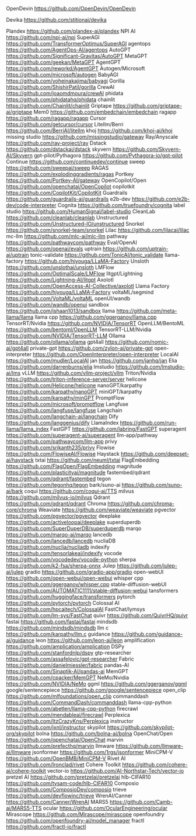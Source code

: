 OpenDevin https://github.com/OpenDevin/OpenDevin

Devika	https://github.com/stitionai/devika

Plandex	https://github.com/plandex-ai/plandex
NPI AI	https://github.com/npi-ai/npi
SuperAGI	https://github.com/TransformerOptimus/SuperAGI
agentops	https://github.com/AgentOps-AI/agentops
AutoGPT	https://github.com/Significant-Gravitas/AutoGPT
MetaGPT	https://github.com/geekan/MetaGPT
AgentGPT	https://github.com/reworkd/AgentGPT
Autogen/Microsoft	https://github.com/microsoft/autogen
BabyAGI	https://github.com/yoheinakajima/babyagi
Gorilla	https://github.com/ShishirPatil/gorilla
CrewAI	https://github.com/joaomdmoura/crewAI
phidata	https://github.com/phidatahq/phidata
chainlit	https://github.com/Chainlit/chainlit
Griptape	https://github.com/griptape-ai/griptape
Mem0	https://github.com/embedchain/embedchain
ragapp	https://github.com/ragapp/ragapp
Cursor	https://github.com/getcursor/cursor
Litellm/Berri	https://github.com/BerriAI/litellm
khoj	https://github.com/khoj-ai/khoj
missing studio	https://github.com/missingstudio/gateway
Ray/Anyscale	https://github.com/ray-project/ray
Dstack	https://github.com/dstackai/dstack
skyvern	https://github.com/Skyvern-AI/Skyvern
gpt-pilot/Pythagora	https://github.com/Pythagora-io/gpt-pilot
Continue	https://github.com/continuedev/continue
sweep 	https://github.com/sweepai/sweep
RAGAS	https://github.com/explodinggradients/ragas
Portkey	https://github.com/Portkey-AI/gateway
OpenCopilot/Open	https://github.com/openchatai/OpenCopilot
copilotkit	https://github.com/CopilotKit/CopilotKit
Guardrails	https://github.com/guardrails-ai/guardrails
e2b-dev	https://github.com/e2b-dev/code-interpreter
Cognita	https://github.com/truefoundry/cognita
label studio	https://github.com/HumanSignal/label-studio
CleanLab	https://github.com/cleanlab/cleanlab
Unstructured	https://github.com/Unstructured-IO/unstructured
Snorkel	https://github.com/snorkel-team/snorkel
Lilac	https://github.com/lilacai/lilac
mc-llm	https://github.com/mlc-ai/mlc-llm
pathway	https://github.com/pathwaycom/pathway
Eval/OpenAI	https://github.com/openai/evals
uptrain	https://github.com/uptrain-ai/uptrain
tonic-validate	https://github.com/TonicAI/tonic_validate
llama-factory	https://github.com/hiyouga/LLaMA-Factory
Unsloth	https://github.com/unslothai/unsloth
LMFlow	https://github.com/OptimalScale/LMFlow
litgpt/Lightning	https://github.com/Lightning-AI/litgpt
Axolotl	https://github.com/OpenAccess-AI-Collective/axolotl
Llama Factory	https://github.com/hiyouga/LLaMA-Factory
voltaML/segmind	https://github.com/VoltaML/voltaML
openUI/wandb	https://github.com/wandb/openui
sandbox	https://github.com/ishaan1013/sandbox
llama	https://github.com/meta-llama/llama
llama cpp	https://github.com/ggerganov/llama.cpp
TensorRT/Nvidia	https://github.com/NVIDIA/TensorRT
OpenLLM/BentoML	https://github.com/bentoml/OpenLLM
TensorRT-LLM/Nvidia	https://github.com/NVIDIA/TensorRT-LLM
Ollama	https://github.com/ollama/ollama
gpt4all	https://github.com/nomic-ai/gpt4all
private-gpt	https://github.com/zylon-ai/private-gpt
open-interpreter	https://github.com/OpenInterpreter/open-interpreter
LocalAI	https://github.com/mudler/LocalAI
jan	https://github.com/janhq/jan
Elia	https://github.com/darrenburns/elia
lmstudio	https://github.com/lmstudio-ai/lms
vLLM	https://github.com/vllm-project/vllm
Triton/Nvidia	https://github.com/triton-inference-server/server
helicone	https://github.com/Helicone/helicone
nanoGPT/karpathy	https://github.com/karpathy/nanoGPT
miniGPT/karpathy	https://github.com/karpathy/minGPT
PromptFlow	https://github.com/microsoft/promptflow
Langfuse	https://github.com/langfuse/langfuse
Langchain	https://github.com/langchain-ai/langchain
Dify	https://github.com/langgenius/dify
LlamaIndex	https://github.com/run-llama/llama_index
FastGPT	https://github.com/labring/FastGPT
superagent	https://github.com/superagent-ai/superagent
llm-app/pathway	https://github.com/pathwaycom/llm-app
privy	https://github.com/srikanth235/privy
Flowise	https://github.com/FlowiseAI/Flowise
Haystack	https://github.com/deepset-ai/haystack
txtai	https://github.com/neuml/txtai
FlagEmbedding	https://github.com/FlagOpen/FlagEmbedding
magnitude	https://github.com/plasticityai/magnitude
fastembed/qdrant	https://github.com/qdrant/fastembed
tegon	https://github.com/tegonhq/tegon
bark/suno-ai	https://github.com/suno-ai/bark
coqui	https://github.com/coqui-ai/TTS
milvus	https://github.com/milvus-io/milvus
Qdrant	https://github.com/qdrant/qdrant
Chroma	https://github.com/chroma-core/chroma
Weaviate	https://github.com/weaviate/weaviate
pgvector	https://github.com/pgvector/pgvector
deeplake	https://github.com/activeloopai/deeplake
superduperdb	https://github.com/SuperDuperDB/superduperdb
marqo	https://github.com/marqo-ai/marqo
lancedb	https://github.com/lancedb/lancedb
nucliaDB	https://github.com/nuclia/nucliadb
indexify	https://github.com/tensorlakeai/indexify
vocode	https://github.com/vocodedev/vocode-python
sherpa	https://github.com/k2-fsa/sherpa-onnx
Julep	https://github.com/julep-ai/julep
gradio	https://github.com/gradio-app/gradio
open-webUI	https://github.com/open-webui/open-webui
whisper cpp	https://github.com/ggerganov/whisper.cpp
stable-diffusion-webUI	https://github.com/AUTOMATIC1111/stable-diffusion-webui
tansformers	https://github.com/huggingface/transformers
pytorch	https://github.com/pytorch/pytorch
Colossal AI	https://github.com/hpcaitech/ColossalAI
FastChat/lymsys	https://github.com/lm-sys/FastChat
quivr	https://github.com/QuivrHQ/quivr
fastai	https://github.com/fastai/fastai
mindsdb	https://github.com/mindsdb/mindsdb
llm c	https://github.com/karpathy/llm.c
guidance	https://github.com/guidance-ai/guidance
leon	https://github.com/leon-ai/leon
amplification	https://github.com/amplication/amplication
DSPy	https://github.com/stanfordnlp/dspy
gtp-researcher	https://github.com/assafelovic/gpt-researcher
Fabric	https://github.com/danielmiessler/fabric
pandas-AI	https://github.com/Sinaptik-AI/pandas-ai
MemGPT	https://github.com/cpacker/MemGPT
NeMo/Nvidia	https://github.com/NVIDIA/NeMo
ggml	https://github.com/ggerganov/ggml
google/sentencepiece	https://github.com/google/sentencepiece
open_clip	https://github.com/mlfoundations/open_clip
commanddash	https://github.com/CommandDash/commanddash
llama-cpp-python	https://github.com/abetlen/llama-cpp-python
firecrawl	https://github.com/mendableai/firecrawl
Perplexica	https://github.com/ItzCrazyKns/Perplexica
instructor	https://github.com/jxnl/instructor
skypilot	https://github.com/skypilot-org/skypilot
bolna	https://github.com/bolna-ai/bolna
OpenChat/Open	https://github.com/openchatai/OpenChat
marvin	https://github.com/prefecthq/marvin
llmware	https://github.com/llmware-ai/llmware
jsonformer	https://github.com/1rgs/jsonformer
MiniCPM-V	https://github.com/OpenBMB/MiniCPM-V
Rivet AI	https://github.com/Ironclad/rivet
Cohere Toolkit	https://github.com/cohere-ai/cohere-toolkit
vector-io	https://github.com/AI-Northstar-Tech/vector-io
pretzel AI	https://github.com/pretzelai/pretzelai
hlb-CIFAR10	https://github.com/tysam-code/hlb-CIFAR10
Composio	https://github.com/ComposioDev/composio
trieve	https://github.com/devflowinc/trieve
WrenAI/Canner	https://github.com/Canner/WrenAI
MARS5	https://github.com/Camb-ai/MARS5-TTS
ocular	https://github.com/OcularEngineering/ocular
Mirascope	https://github.com/Mirascope/mirascope
openfoundry	https://github.com/openfoundry-ai/model_manager
fractl	https://github.com/fractl-io/fractl

